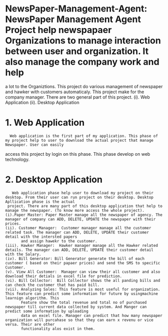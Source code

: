 # NewsPaper-Management-Agent: NewsPaper Management Agent Project help newspapaer Organizations to manage interaction between user and organization. It also manage the company work and help 
 a lot to the Organiztions. This project do various management of newspaper and hawker with customers automaticaly. This project make for the company manager.
   There are two general part of this project. (i). Web Application  (ii). Desktop Application
 # 1. Web Application
      Web application is the first part of my application. This phase of my project help to user to download the actual project that manage Newspaper. User can easily
   access this project by login on this phase. This phase develop on web technology.
# 2. Desktop Application 
       Web application phase help user to download my project on their desktop. From their user can run project on their desktop. Desktop Apllication phase is the actual 
     project. There are many part of this desktop application that help to manage the newspaper. (To know more access the whole project).
    (i).Paper Master: Paper Master manage all the newspaper of agency. The manager of company can ADD, DELETE, UPDATE the newspaper with their prices.
    (ii). Customer Manager:  Customer manager manage all the customer related task. The manager can ADD, DELETE, UPDATE their customer detail with the intersted papers 
           and assign hawekr to the customer.
    (iii). Hawker Manager:  Hawker manager manage all the Hawker related details. The manager can ADD, DELETE, UPDATE their customer detail with the Salary.
    (iv). Bill Generator: Bill Generator generate the bill of each customer ( based on their papaer prices) and send the SMS to specific Customer. 
    (v). View All Customer:  Manager can view their all customer and also download their detials in excel file for prediction.
    (vi). Bill Collector:  Bill Collector shows the all panding bills and can check the customer that has paid bill.
    (vii). Analyzing Sales: This feature is most useful for organization. This feature can predict some information for future by usingmachine learnign algorithm. This 
           Feature show the total revenue and total no of purchased newspaper till current data collected by system. And Manger can predict some information by uploading 
           data on excel file. Manager can predict that how many newspaper organization will purcahase so that they can earn x revenu or vice versa. Their are other 
           functionality alos exist in them.

